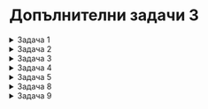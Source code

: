 #  Допълнителни задачи 3

<details>
    <summary>Задача 1</summary>

Намерете 95% доверителния интервал на нормално разпределена случайна величина Х ~ N(10, 3).

a) 10 + qnorm(0.05) * 3; 10 + qnorm(0.95) * 3
b) 10 + pnorm(0.025) * 3; 10 + pnorm(0.975) * 3  
c) 10 + qnorm(0.025) * 3; 10 + qnorm(0.975) * 3
d) 10 + dnorm(0.05) * 3; 10 + dnorm(0.95) * 3

Отговор: c)?
</details>

<details>
    <summary>Задача 2</summary>

При проучване на 400 случайно избрани лица, 190 от тях са казали, че обичат шоколад. Напишете скрипт в R, с който да проверите може ли да се приеме твърдението, че най-много 50% от лицата в популацията, от която е направена извадката обичат шоколад. Формулирайте хипотезите. Използвайте риск за грешка от първи род 5%. Ако е получен следния резултат:

```
data: 190 out of 400, null probability 0.5
X-squared - 0.9025, df = 1, p-value - 0.1711
alternative hypothesis: true p is less than 0.5
95 percent confidence interval:
    0.0000000   0.5173466
sample estimates:
    p
0.475
```

Анализирайте го.
</details>

<details>
    <summary>Задача 3</summary>

Компания твърди, че 62% от клиентите са доволни от нейните услуги. Направено е проучване при 300 лица и 210 от тях са казали, че са доволни. Напишете скрипт в R, с който да проверите може ли да се приеме твърдението на компанията. Формулирайте хипотезите. Използвайте риск за грешка от първи род 5%. Ако е получен следния резултат:

```
data: 210 out of 300, null probability 0.62
R-squared = 7.8154, df = 1, p-value = 0.005188
alternative hypothesis: true p is not equal to 0.62
95 percent confidence interval
0.6441566   0.7106249
sample estimates:
p

```

Анализирайте го.

```
prop.test(210, 300, p = 0.62, conf.level = 0.95, alternative = "two sided")
p.value = 0.0051 < 0.05 -> Сме в критичната област и отхвърляме нулевата хипотеза H0, че 62% от клиентите са доволни.
95% доверителния интервал е от 64% до 75% и можем да имаме интуиция, че вероятно процента доволни хора са повече от 62%. Това бихме проверили с тест:
prop.test(210, 300, p = 0.62, conf.level = 0.95, alternative = "greater")
и за да потвърдим горните разсъждения, трябва да имаме pvalue  = 0.05, за да отхвърлим H0 ида приемем алтернативната хипотеза
```
</details>

<details>
    <summary>Задача 4</summary>

Първите 6 реда на дейтасета "students" изглеждат така:

|   |  Sex    | Pulse | Exer | Smoke | Height |   Age  |
|---|---------|-------|--------------|--------|--------|
| 1 |  Female |  92   | Some | Never | 173.00 | 18.250 |
| 2 |  Male   |  104  | None | Regul | 177.80 | 17.583 |
| 3 |  Male   |  87   | None | Occas | NA     | 16.917 |
| 4 |  Male   |  NA   | None | Never | 160.00 | 20.333 |
| 5 |  Male   |  75   | Some | Never | 165.00 | 23.667 |
| 6 |  Female |  64   | Some | Never | 172.72 | 21.000 |

Напишете за всяка една от колоните качествени или каличествени данни съдържа. Напишете скрипт в R, с който да се изведе вариазионен ред на височината на студентите и направете подходяща графика, за да видите дали има outliers.
</details>

<details>
    <summary>Задача 5</summary>

Интервалите между пристиганията на клиенти в работно време в магазин са експоненциално разпределени със средно 30 клиента на час.
a) Симулирайте интервалите между пристиганията на 500 клиента, като вземете предвид само работното време.
b) Намерете вероятността интервала между пристиганията на 2 клиента да е между 1 и 2 часа.
c) Намерете минималния интервал, в който клиентите пристигат с вероятност поне 0.91.
</details>

<details>
    <summary>Задача 8</summary>

Първите 6 реда на data frame-a "students" изглеждат така:

|   |  gender | age | height | weight |
|---|---------|-----|--------|--------|
| 1 |  Male   | 45  | 170    | 85     |
| 2 |  Female | 22  | 155    | 57     |
| 3 |  Female | 36  | 162    | 60     |
| 4 |  Male   | 32  | 185    | 100    |
| 5 |  Female | 42  | 172    | 69     |
| 6 |  Male   | 28  | 180    | 80     |

Напишете код в R, с който да нарисувате скептърплот на височината и теглото на студентите, на който наблюденията за различните полове са оцветени в различен цвят.
</details>

<details>
    <summary>Задача 9</summary>

Изследван е ръстът на 20-годишни студенти и с помощта на ф-ята fivenum са получени следните резултати:
160.4231 168.9164 173.0512 179.0420 189.1009
Избройте описателните статистики, които описват тези числа.
</details>